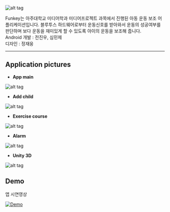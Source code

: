 
![alt tag](https://github.com/jeonjw/BluetoothExercise-Big9-/blob/master/images/intro.jpg)

Funkey는 아주대학교 미디어학과 미디어프로젝트 과목에서 진행된 아동 운동 보조 어플리케이션입니다. 블루투스 하드웨어로부터 운동신호를 받아와서 운동의 성공여부를 판단하며 보다 운동을 재미있게 할 수 있도록 아이의 운동을 보조해 줍니다.  
Android 개발 : 전진우, 심민제  
디자인 : 정재웅

-----


Application pictures
-----


 - **App main**  

![alt tag](https://github.com/jeonjw/BluetoothExercise-Big9-/blob/master/images/intro_1.jpg)  
 - **Add child**  

![alt tag](https://github.com/jeonjw/BluetoothExercise-Big9-/blob/master/images/intro_2.jpg)

 - **Exercise course**  

![alt tag](https://github.com/jeonjw/BluetoothExercise-Big9-/blob/master/images/intro_4.jpg)

 - **Alarm**  

![alt tag](https://github.com/jeonjw/BluetoothExercise-Big9-/blob/master/images/intro_5.jpg)
 - **Unity 3D**  
 
![alt tag](https://github.com/jeonjw/BluetoothExercise-Big9-/blob/master/images/intro_6.jpg)



Demo
-----

앱 시연영상

[![Demo](http://img.youtube.com/vi/_S3xNuyDxWk/0.jpg)](https://youtu.be/_S3xNuyDxWk)

